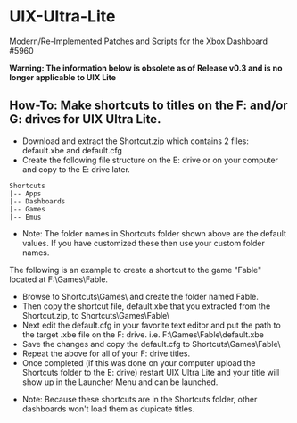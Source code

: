 # UIX-Ultra-Lite
Modern/Re-Implemented Patches and Scripts for the Xbox Dashboard #5960

**Warning: The information below is obsolete as of Release v0.3 and is no longer applicable to UIX Lite**

## How-To: Make shortcuts to titles on the F: and/or G: drives for UIX Ultra Lite.

- Download and extract the Shortcut.zip which contains 2 files: default.xbe and default.cfg
- Create the following file structure on the E: drive or on your computer and copy to the E: drive later.
```
Shortcuts
|-- Apps
|-- Dashboards
|-- Games
|-- Emus
```
* Note: The folder names in Shortcuts folder shown above are the default values. If you have customized these then use your custom folder names.

The following is an example to create a shortcut to the game "Fable" located at F:\\Games\\Fable. 
 
- Browse to Shortcuts\\Games\\ and create the folder named Fable.
- Then copy the shortcut file, default.xbe that you extracted from the Shortcut.zip, to Shortcuts\\Games\\Fable\\
- Next edit the default.cfg in your favorite text editor and put the path to the target .xbe file on the F: drive. i.e. F:\\Games\\Fable\\default.xbe
- Save the changes and copy the default.cfg to Shortcuts\\Games\\Fable\\
- Repeat the above for all of your F: drive titles.
- Once completed (if this was done on your computer upload the Shortcuts folder to the E: drive) restart UIX Ultra Lite and your title will show up in the Launcher Menu and can be launched.

* Note: Because these shortcuts are in the Shortcuts folder, other dashboards won't load them as dupicate titles.